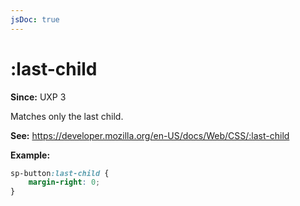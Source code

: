 ```yaml
---
jsDoc: true
---
```

# :last-child

**Since:** UXP 3

Matches only the last child.

**See:** https://developer.mozilla.org/en-US/docs/Web/CSS/:last-child

**Example:**

```css
sp-button:last-child {
    margin-right: 0;
}
```


